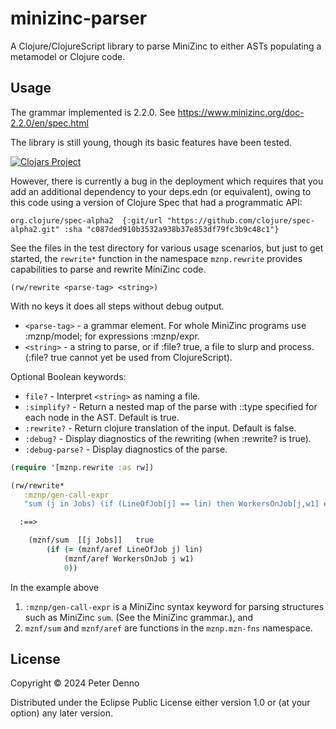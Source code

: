 # minizinc-parser

A Clojure/ClojureScript library to parse MiniZinc to either ASTs populating a metamodel or Clojure code.

## Usage

The grammar implemented is 2.2.0. See https://www.minizinc.org/doc-2.2.0/en/spec.html

The library is still young, though its basic features have been tested.

[![Clojars Project](https://img.shields.io/clojars/v/com.github.pdenno/mznp.svg)](https://clojars.org/com.github.pdenno/mznp)

However, there is currently a bug in the deployment which requires that you add an additional dependency to your deps.edn (or equivalent),
owing to this code using a version of Clojure Spec that had a programmatic API:

`org.clojure/spec-alpha2  {:git/url "https://github.com/clojure/spec-alpha2.git"
						   :sha "c087ded910b3532a938b37e853df79fc3b9c48c1"}`


See the files in the test directory for various usage scenarios, but just to get started,
the `rewrite*` function in the namespace `mznp.rewrite` provides capabilities to parse and rewrite MiniZinc code.

`(rw/rewrite <parse-tag> <string>)`

With no keys it does all steps without debug output.

   -   `<parse-tag>` - a grammar element. For whole MiniZinc programs use :mznp/model; for expressions :mznp/expr.
   -   `<string>` - a string to parse, or if :file? true, a file to slurp and process. (:file? true cannot yet be used from ClojureScript).

  Optional Boolean keywords:

   -   `file?`         - Interpret `<string>` as naming a file.
   -   `:simplify?`    - Return a nested map of the parse with ::type specified for each node in the AST. Default is true.
   -   `:rewrite?`     - Return clojure translation of the input. Default is false.
   -   `:debug?`       - Display diagnostics of the rewriting (when :rewrite? is true).
   -   `:debug-parse?` - Display diagnostics of the parse.

```clojure
(require '[mznp.rewrite :as rw])

(rw/rewrite*
   :mznp/gen-call-expr
   "sum (j in Jobs) (if (LineOfJob[j] == lin) then WorkersOnJob[j,w1] else 0 endif)")

  :==>

	(mznf/sum  [[j Jobs]]   true
		(if (= (mznf/aref LineOfJob j) lin)
			(mznf/aref WorkersOnJob j w1)
			0))
```
In the example above
   1. `:mznp/gen-call-expr` is a MiniZinc syntax keyword for parsing structures such as MiniZinc `sum`. (See the MiniZinc grammar.), and
   2. `mznf/sum` and `mznf/aref` are functions in the `mznp.mzn-fns` namespace.

## License

Copyright © 2024 Peter Denno

Distributed under the Eclipse Public License either version 1.0 or (at your option) any later version.
